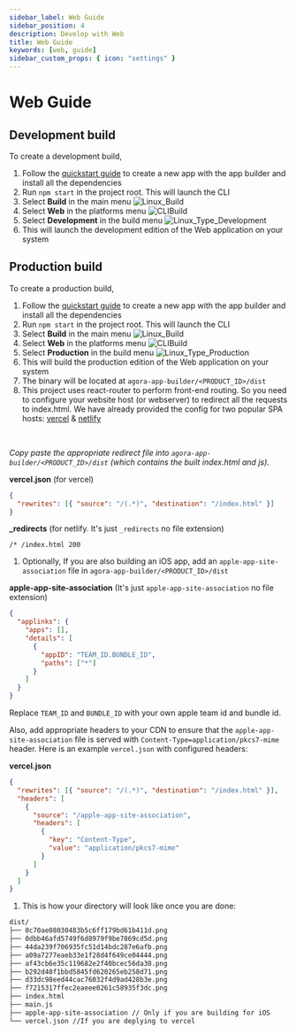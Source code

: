 ```yaml
---
sidebar_label: Web Guide
sidebar_position: 4
description: Develop with Web
title: Web Guide
keywords: [web, guide]
sidebar_custom_props: { icon: "settings" }
---
```


# Web Guide

## Development build

To create a development build,

1.  Follow the [quickstart guide](/turn-key/quickstart) to create a new app with the app builder and install all the dependencies
1.  Run `npm start` in the project root. This will launch the CLI
1.  Select **Build** in the main menu
    <image alt="Linux_Build" className="center-img" lightImageSrc="guides/Linux_Build.png" darkImageSrc="guides/Linux_Build.png" />
1.  Select **Web** in the platforms menu
    <image alt="CLIBuild" className="center-img" lightImageSrc="guides/CLIBuild.png" darkImageSrc="guides/CLIBuild.png" />
1.  Select **Development** in the build menu
    <image alt="Linux_Type_Development" className="center-img" lightImageSrc="guides/Linux_Type_Development.png" darkImageSrc="guides/Linux_Type_Development.png" />
1.  This will launch the development edition of the Web application on your system

## Production build

To create a production build,

1.  Follow the [quickstart guide](/turn-key/quickstart) to create a new app with the app builder and install all the dependencies
1.  Run `npm start` in the project root. This will launch the CLI
1.  Select **Build** in the main menu
    <image alt="Linux_Build" className="center-img" lightImageSrc="guides/Linux_Build.png" darkImageSrc="guides/Linux_Build.png" />
1.  Select **Web** in the platforms menu
    <image alt="CLIBuild" className="center-img"  lightImageSrc="guides/CLIBuild.png" darkImageSrc="guides/CLIBuild.png" />
1.  Select **Production** in the build menu
    <image alt="Linux_Type_Production" className="center-img" lightImageSrc="guides/Linux_Type_Production.png" darkImageSrc="guides/Linux_Type_Production.png" />
1.  This will build the production edition of the Web application on your system
1.  The binary will be located at `agora-app-builder/<PRODUCT_ID>/dist`
1.  This project uses react-router to perform front-end routing. So you need to configure your website host (or webserver) to redirect all the requests to index.html. We have already provided the config for two popular SPA hosts: [vercel](https://vercel.com/) & [netlify](https://www.netlify.com/)

  <br/>

_Copy paste the appropriate redirect file into `agora-app-builder/<PRODUCT_ID>/dist` (which contains the built index.html and js)._

**vercel.json** (for vercel)

```json
{
  "rewrites": [{ "source": "/(.*)", "destination": "/index.html" }]
}
```

**\_redirects** (for netlify. It's just `_redirects` no file extension)

```
/* /index.html 200
```

1.  Optionally, If you are also building an iOS app, add an `apple-app-site-association` file in `agora-app-builder/<PRODUCT_ID>/dist`
    <br />

**apple-app-site-association** (It's just `apple-app-site-association` no file extension)

```json
{
  "applinks": {
    "apps": [],
    "details": [
      {
        "appID": "TEAM_ID.BUNDLE_ID",
        "paths": ["*"]
      }
    ]
  }
}
```

Replace `TEAM_ID` and `BUNDLE_ID` with your own apple team id and bundle id.

Also, add appropriate headers to your CDN to ensure that the `apple-app-site-association` file is served with `Content-Type=application/pkcs7-mime` header. Here is an example `vercel.json` with configured headers:

**vercel.json**

```json
{
  "rewrites": [{ "source": "/(.*)", "destination": "/index.html" }],
  "headers": [
    {
      "source": "/apple-app-site-association",
      "headers": [
        {
          "key": "Content-Type",
          "value": "application/pkcs7-mime"
        }
      ]
    }
  ]
}
```

1.  This is how your directory will look like once you are done:

```markdown
dist/
├── 0c70ae08030483b5c6ff179bd61b411d.png
├── 0dbb46afd5749f6d8979f9be7869cd5d.png
├── 44da239f706935fc51d14bdc287e6afb.png
├── a09a7277eaeb33e1f28d4f649ce04444.png
├── af43cb6e35c119682e2f40bcec56da30.png
├── b292d48f1bbd5845fd620265eb258d71.png
├── d33dc98eed44cac76032f4d9ad428b3e.png
├── f7215317ffec2eaeee0261c58935f3dc.png
├── index.html
├── main.js
├── apple-app-site-association // Only if you are building for iOS
└── vercel.json //If you are deplying to vercel
```
